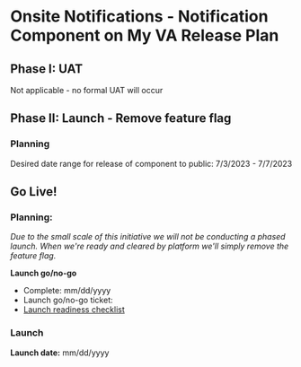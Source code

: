 # Onsite Notifications - Notification Component on My VA Release Plan

## Phase I: UAT 
Not applicable - no formal UAT will occur

## Phase II: Launch - Remove feature flag 

### Planning
Desired date range for release of component to public: 7/3/2023 - 7/7/2023

## Go Live!
### Planning:
_Due to the small scale of this initiative we will not be conducting a phased launch. When we're ready and cleared by platform we'll simply remove the feature flag._

**Launch go/no-go**
- Complete: mm/dd/yyyy
- Launch go/no-go ticket:
- [Launch readiness checklist](https://github.com/department-of-veterans-affairs/va.gov-team/blob/master/products/identity-personalization/onsite-notifications/update-design-system-component/launch-materials/notification-component-on-My-VA-launch-readiness.md)

### Launch
**Launch date:** mm/dd/yyyy
